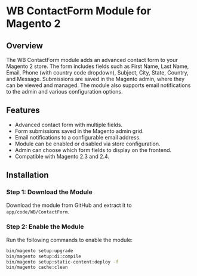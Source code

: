 # WB ContactForm Module for Magento 2

## Overview

The WB ContactForm module adds an advanced contact form to your Magento 2 store. The form includes fields such as First Name, Last Name, Email, Phone (with country code dropdown), Subject, City, State, Country, and Message. Submissions are saved in the Magento admin, where they can be viewed and managed. The module also supports email notifications to the admin and various configuration options.

## Features

- Advanced contact form with multiple fields.
- Form submissions saved in the Magento admin grid.
- Email notifications to a configurable email address.
- Module can be enabled or disabled via store configuration.
- Admin can choose which form fields to display on the frontend.
- Compatible with Magento 2.3 and 2.4.

## Installation

### Step 1: Download the Module

Download the module from GitHub and extract it to `app/code/WB/ContactForm`.

### Step 2: Enable the Module

Run the following commands to enable the module:

```sh
bin/magento setup:upgrade
bin/magento setup:di:compile
bin/magento setup:static-content:deploy -f
bin/magento cache:clean